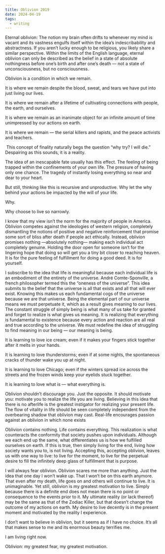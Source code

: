 ```yaml
---
title: Oblivion 2019
date: 2024-04-19
tags:
  - writing
---
```

Eternal oblivion: The notion my brain often drifts to whenever my mind is vacant and its vastness engulfs itself within the idea’s indescribability and abstractness. If you aren’t lucky enough to be religious, you likely share a similar perspective. Within the limits of the English language, eternal oblivion can only be described as the belief in a state of absolute nothingness before one’s birth and after one’s death — not a state of unconsciousness, but no consciousness.

  

Oblivion is a condition in which we remain.

It is where we remain despite the blood, sweat, and tears we have put into just living our lives.

It is where we remain after a lifetime of cultivating connections with people, the earth, and ourselves. 

It is where we remain as an inanimate object for an infinite amount of time unimpressed by our actions on earth.

It is where we remain — the serial killers and rapists, and the peace activists and teachers.

  

 This concept of finality naturally begs the question “why try? I will die.” Despairing as this sounds, it is a reality.

The idea of an inescapable fate usually has this effect. The feeling of being trapped within the confinements of your own life. The pressure of having only one chance. The tragedy of instantly losing everything so near and dear to your heart.

But still, thinking like this is recursive and unproductive. Why let the why behind your actions be impacted by the will of your life.

  

Why.

  

Why choose to live so narrowly.

  

I know that my view isn’t the norm for the majority of people in America. Oblivion competes against the ideologies of western religion, completely dismantling the notions of positive and negative reinforcement that promise some sort of bliss after death if people act ethically. Instead, oblivion promises nothing —absolutely nothing— making each individual act completely genuine. Holding the door open for someone isn’t for the lingering hope that doing so will get you a tiny bit closer to reaching heaven. It is for the pure feeling of fulfillment for doing a good deed. It is for yourself.

I subscribe to the idea that life is meaningful because each individual life is an embodiment of the entirety of the universe. André Comte-Sponville, a french philosopher termed this the “oneness of the universe”. This idea submits to the belief that the universe is all that exists and all that will ever exist. Knowing this makes us each fundamental cogs of the universe because we are that universe. Being the elemental part of our universe means we must perpetuate it, which as a result gives meaning to our lives. The constant struggle of simply being is what many of us take for granted and forget to realize is what gives us meaning. It is realizing that everything is fundamental to existence because every action and reaction are all real and true according to the universe. We must redefine the idea of struggling to find meaning in our being — our meaning is being.

It is learning to love ice cream; even if it makes your fingers stick together after it melts in your hands.

It is learning to love thunderstorms; even if at some nights, the spontaneous cracks of thunder wake you up at night.

It is learning to love Chicago; even if the winters spread ice across the streets and the frozen winds keep your eyelids stuck together.

It is learning to love what is — what everything is.

Oblivion shouldn’t discourage you. Just the opposite. It should motivate you: motivate you to realize the life you are living. Believing in this idea that there is no afterlife is the greatest instigator for realizing your present life. The flow of vitality in life should be seen completely independent from the overbearing shadow that oblivion may cast. Real-life encourages passion against an oblivion in which none exists

Oblivion contains nothing. Life contains everything. This realization is what counteracts the conformity that society pushes upon individuals. Although we each end up the same, what differentiates us is how we fulfilled ourselves on earth. If this is true, then simply living for the end, living how society wants you to, is not living. Accepting this, accepting oblivion, leaves us with one way to live: to live for the moment, to live for the perpetual desire to fill the infinitely deep glass of fulfillment that is purpose.

I will always fear oblivion. Oblivion scares me more than anything. Just the idea that one day I won’t wake up. That I won’t be on this earth anymore. That even after my death, life goes on and others will continue to live. It is unimaginable. Yet still, oblivion is my greatest motivation to live. Simply because there is a definite end does not mean there is no point or consequence to the events prior to it. My ultimate reality (or lack thereof) may be the same as that of the Zodiac Killer, but that doesn’t change the outcome of my actions on earth. My desire to live decently is in the present moment and motivated by the reality I experience. 

I don’t want to believe in oblivion, but it seems as if I have no choice. It’s all that makes sense to me and its enormous beauty terrifies me.

  

I am living right now.

  

Oblivion: my greatest fear, my greatest motivation.

  
  
